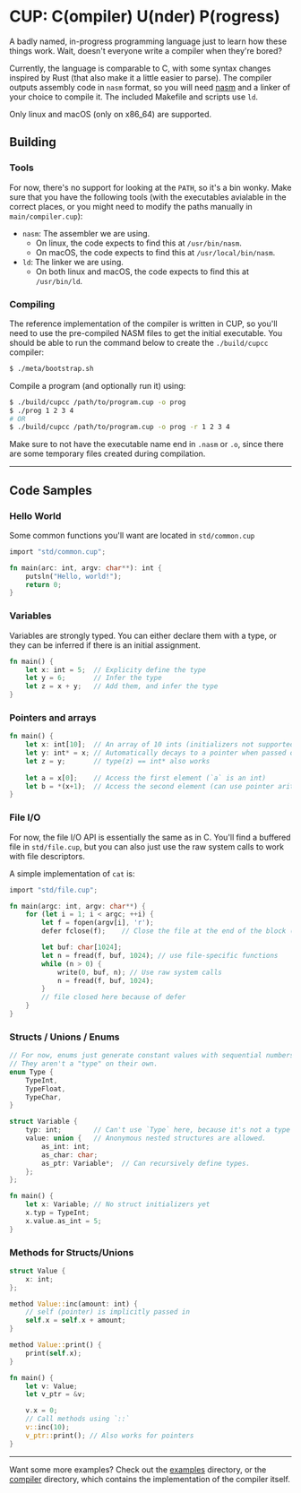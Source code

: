 # CUP: C(ompiler) U(nder) P(rogress)

A badly named, in-progress programming language just to learn how these things work. Wait, doesn't everyone write a compiler when they're bored?

Currently, the language is comparable to C, with some syntax changes inspired by Rust (that also make it a little easier to parse). The compiler outputs assembly code in `nasm` format, so you will need [nasm](https://www.nasm.us/) and a linker of your choice to compile it. The included Makefile and scripts use `ld`.

Only linux and macOS (only on x86_64) are supported.

## Building

### Tools

For now, there's no support for looking at the `PATH`, so it's a bin wonky. Make sure that you have the following tools (with the executables avialable in the correct places, or you might need to modify the paths manually in `main/compiler.cup`):

- `nasm`: The assembler we are using.
    - On linux, the code expects to find this at `/usr/bin/nasm`.
    - On macOS, the code expects to find this at `/usr/local/bin/nasm`.
- `ld`: The linker we are using.
    - On both linux and macOS, the code expects to find this at `/usr/bin/ld`.

### Compiling

The reference implementation of the compiler is written in CUP, so you'll need to use the pre-compiled NASM files to get the initial executable. You should be able to run the command below to create the `./build/cupcc` compiler:
```bash
$ ./meta/bootstrap.sh
```
Compile a program (and optionally run it) using:
```bash
$ ./build/cupcc /path/to/program.cup -o prog
$ ./prog 1 2 3 4
# OR
$ ./build/cupcc /path/to/program.cup -o prog -r 1 2 3 4
```
Make sure to not have the executable name end in `.nasm` or `.o`, since there are some temporary files created during compilation.

---

## Code Samples

### Hello World  

Some common functions you'll want are located in `std/common.cup`
```rust
import "std/common.cup";

fn main(arc: int, argv: char**): int {
    putsln("Hello, world!");
    return 0;
}
```

### Variables

Variables are strongly typed. You can either declare them with a type, or they can be inferred if there is an initial assignment.

```rust
fn main() {
    let x: int = 5;  // Explicity define the type
    let y = 6;       // Infer the type
    let z = x + y;   // Add them, and infer the type
}
```

### Pointers and arrays
```rust
fn main() {
    let x: int[10];  // An array of 10 ints (initializers not supported)
    let y: int* = x; // Automatically decays to a pointer when passed or assigned
    let z = y;       // type(z) == int* also works
    
    let a = x[0];    // Access the first element (`a` is an int)
    let b = *(x+1);  // Access the second element (can use pointer arithmetic)
}
```

### File I/O

For now, the file I/O API is essentially the same as in C. You'll find a buffered file in `std/file.cup`, but you can also just use the raw system calls to work with file descriptors.

A simple implementation of `cat` is:
```rust
import "std/file.cup";

fn main(argc: int, argv: char**) {
    for (let i = 1; i < argc; ++i) {
        let f = fopen(argv[i], 'r');
        defer fclose(f);    // Close the file at the end of the block (in each iteration)

        let buf: char[1024];
        let n = fread(f, buf, 1024); // use file-specific functions
        while (n > 0) {
            write(0, buf, n); // Use raw system calls
            n = fread(f, buf, 1024);
        }
        // file closed here because of defer
    }
}
```

### Structs / Unions / Enums

```rust
// For now, enums just generate constant values with sequential numbers.
// They aren't a "type" on their own.
enum Type {
    TypeInt,
    TypeFloat,
    TypeChar,
}

struct Variable {
    typ: int;        // Can't use `Type` here, because it's not a type
    value: union {   // Anonymous nested structures are allowed.
        as_int: int;
        as_char: char;
        as_ptr: Variable*;  // Can recursively define types.
    };
};

fn main() {
    let x: Variable; // No struct initializers yet
    x.typ = TypeInt;
    x.value.as_int = 5;
}
```

### Methods for Structs/Unions

```rust
struct Value {
    x: int;
};

method Value::inc(amount: int) {
    // self (pointer) is implicitly passed in
    self.x = self.x + amount;
}

method Value::print() {
    print(self.x);
}

fn main() {
    let v: Value;
    let v_ptr = &v;

    v.x = 0;
    // Call methods using `::`
    v::inc(10);
    v_ptr::print(); // Also works for pointers
}
```

---

Want some more examples? Check out the [examples](examples/) directory, or the [compiler](compiler/) directory, which contains the implementation of the compiler itself.